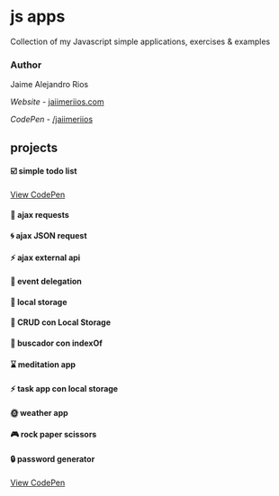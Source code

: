 # js apps

Collection of my Javascript simple applications, exercises & examples

### Author

Jaime Alejandro Rios

_Website_ - [jaiimeriios.com](https://jaiimeriios.com/)

_CodePen_ - [/jaiimeriios](https://codepen.io/jaiimeriios/)

## projects

#### :ballot_box_with_check: simple todo list
[View CodePen](https://codepen.io/jaiimeriios/pen/PLzmLJ)

#### :japanese_goblin: ajax requests

#### :cyclone: ajax JSON request

#### :zap: ajax external api

#### :deciduous_tree: event delegation

#### :floppy_disk: local storage

#### :balloon: CRUD con Local Storage

#### :ear_of_rice: buscador con indexOf

#### :hourglass: meditation app

#### :zap: task app con local storage

#### :sun_with_face: weather app

#### :video_game: rock paper scissors

#### :lock: password generator
[View CodePen](https://codepen.io/jaiimeriios/pen/KjQxpP)